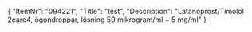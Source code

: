 {
  "ItemNr": "094221",
  "Title": "test",
  "Description": "Latanoprost/Timolol 2care4, ögondroppar, lösning 50 mikrogram/ml + 5 mg/ml"
}